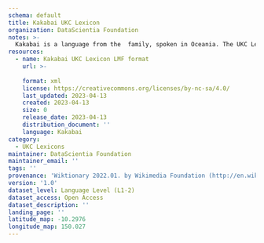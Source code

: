 ```yaml
---
schema: default
title: Kakabai UKC Lexicon
organization: DataScientia Foundation
notes: >-
  Kakabai is a language from the  family, spoken in Oceania. The UKC Lexicon of Kakabai is represented as a lexico-semantic network. It consists of words, word senses, synsets, as well as sense-level and synset-level relationships.
resources:
  - name: Kakabai UKC Lexicon LMF format
    url: >-
      
    format: xml
    license: https://creativecommons.org/licenses/by-nc-sa/4.0/
    last_updated: 2023-04-13
    created: 2023-04-13
    size: 0
    release_date: 2023-04-13
    distribution_document: ''
    language: Kakabai
category:
  - UKC Lexicons
maintainer: DataScientia Foundation
maintainer_email: ''
tags: ''
provenance: 'Wiktionary 2022.01. by Wikimedia Foundation (http://en.wiktionary.org); Princeton WordNet 2.1 by Princeton University (https://wordnet.princeton.edu)'
version: '1.0'
dataset_level: Language Level (L1-2)
dataset_access: Open Access
dataset_description: ''
landing_page: ''
latitude_map: -10.2976
longitude_map: 150.027
---
```

